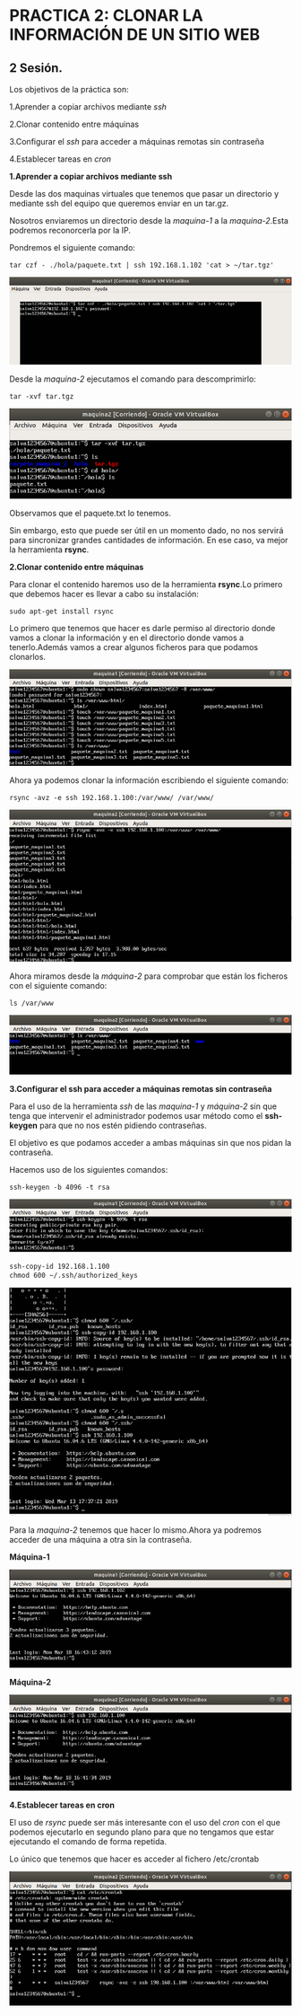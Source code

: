 
# PRACTICA 2: CLONAR LA INFORMACIÓN DE UN SITIO WEB
## 2 Sesión.

Los objetivos de la práctica son:

1.Aprender a copiar archivos mediante *ssh*

2.Clonar contenido entre máquinas

3.Configurar el *ssh* para acceder a máquinas remotas sin contraseña

4.Establecer tareas en *cron*


**1.Aprender a copiar archivos mediante ssh**

Desde las dos maquinas virtuales que tenemos que pasar un directorio y mediante ssh del equipo que queremos enviar en un tar.gz.

Nosotros enviaremos un directorio desde la *maquina-1* a la *maquina-2*.Esta podremos reconorcerla por la IP.

Pondremos el siguiente comando:

~~~
tar czf - ./hola/paquete.txt | ssh 192.168.1.102 'cat > ~/tar.tgz'
~~~

![img](https://github.com/salva12345678/SWAP/blob/master/practica2/foto_1.png)

Desde la *maquina-2* ejecutamos el comando para descomprimirlo:

~~~
tar -xvf tar.tgz
~~~

![img](https://github.com/salva12345678/SWAP/blob/master/practica2/foto_2.png)

Observamos que el paquete.txt lo tenemos.

Sin embargo, esto que puede ser útil en un momento dado, no nos servirá para sincronizar grandes cantidades de información. En ese caso, va mejor la herramienta **rsync**.

**2.Clonar contenido entre máquinas**

Para clonar el contenido haremos uso de la herramienta **rsync**.Lo primero que debemos hacer es llevar a cabo su instalación:

~~~
sudo apt-get install rsync
~~~

Lo primero que tenemos que hacer es darle permiso al directorio donde vamos a clonar la información y en el directorio donde vamos a tenerlo.Además vamos a crear algunos ficheros para que podamos clonarlos.

![img](https://github.com/salva12345678/SWAP/blob/master/practica2/foto_3.png)

Ahora ya podemos clonar la información escribiendo el siguiente comando:

~~~
rsync -avz -e ssh 192.168.1.100:/var/www/ /var/www/
~~~

![img](https://github.com/salva12345678/SWAP/blob/master/practica2/foto_4.png)

Ahora miramos desde la *máquina-2* para comprobar que están los ficheros con el siguiente comando:

~~~
ls /var/www
~~~

![img](https://github.com/salva12345678/SWAP/blob/master/practica2/foto_5.png)

**3.Configurar el ssh para acceder a máquinas remotas sin contraseña**

Para el uso  de la herramienta *ssh* de las *maquina-1* y *máquina-2* sin que tenga que intervenir el administrador podemos usar método como el **ssh-keygen** para que no nos estén pidiendo contraseñas.

El objetivo es que podamos acceder a ambas máquinas sin que nos pidan la contraseña.

Hacemos uso de los siguientes comandos:

~~~
ssh-keygen -b 4096 -t rsa
~~~

![img](https://github.com/salva12345678/SWAP/blob/master/practica2/foto_7.png)

~~~
ssh-copy-id 192.168.1.100
chmod 600 ~/.ssh/authorized_keys
~~~

![img](https://github.com/salva12345678/SWAP/blob/master/practica2/foto_6.png)

Para la *maquina-2* tenemos que hacer lo mismo.Ahora ya podremos acceder de una máquina a otra sin la contraseña.

**Máquina-1**

![img](https://github.com/salva12345678/SWAP/blob/master/practica2/foto_8.png)

**Máquina-2**

![img](https://github.com/salva12345678/SWAP/blob/master/practica2/foto_9.png)

**4.Establecer tareas en cron**

El uso de *rsync* puede ser más interesante con el uso del *cron* con el que podemos ejecutarlo en segundo plano para que no tengamos que estar ejecutando el comando de forma repetida.

Lo único que tenemos que hacer es acceder al fichero /etc/crontab

![img](https://github.com/salva12345678/SWAP/blob/master/practica2/foto_10.png)
